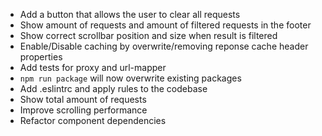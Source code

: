 - Add a button that allows the user to clear all requests
- Show amount of requests and amount of filtered requests in the footer
- Show correct scrollbar position and size when result is filtered
- Enable/Disable caching by overwrite/removing reponse cache header properties
- Add tests for proxy and url-mapper
- `npm run package` will now overwrite existing packages
- Add .eslintrc and apply rules to the codebase
- Show total amount of requests
- Improve scrolling performance
- Refactor component dependencies
